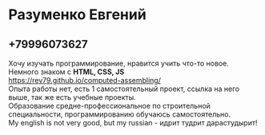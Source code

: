 # Разуменко Евгений #
## +79996073627 ##  
Хочу изучать программирование, нравится учить что-то новое.  
Немного знаком с **HTML, CSS, JS**  
https://rev79.github.io/computed-assembling/  
Опыта работы нет, есть 1 самостоятельный проект, ссылка на него выше, так же есть учебные проекты.  
Образование средне-профессиональное по строительной специальности, программированию обучаюсь самостоятельно.  
My english is not very good, but my russian - идрит тудрит дарастудырит!